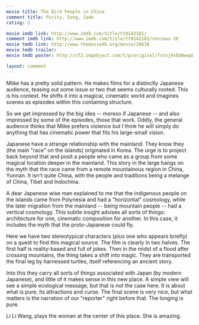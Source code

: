 ```yaml
---
movie title: The Bird People in China
comment title: Purity, Song, Jade
rating: 3

movie imdb link: http://www.imdb.com/title/tt0142181/
comment imdb link: http://www.imdb.com/title/tt0142181/reviews-26
movie tmdb link: http://www.themoviedb.org/movie/28638
movie tmdb trailer: 
movie tmdb poster: http://cf2.imgobject.com/t/p/original/7stvj9xEbBwepD36BKlmhoxGO8W.jpg

layout: comment
---
```


Miike has a pretty solid pattern. He makes films for a distinctly Japanese audience, teasing out some issue or two that seems culturally rooted. This is his context. He shifts it into a magical, cinematic world and imagines scenes as episodes within this containing structure.

So we get impressed by the big idea -- moreso if Japanese -- and also impressed by some of the episodes, those that work. Oddly, the general audience thinks that Miike prefers violence but I think he will simply do anything that has cinematic power that fits his large-small vision.

Japanese have a strange relationship with the mainland. They know they (the main "race" on the islands) originated in Korea. The urge is to project back beyond that and posit a people who came as a group from some magical location deeper in the mainland. This story in the large hangs on the myth that the race came from a remote mountainous region in China, Yunnan. It isn't quite China, with the people and traditions being a melange of China, Tibet and Indochina. 

A dear Japanese wise man explained to me that the indigenous people on the islands came from Polynesia and had a "horizontal" cosmology, while the later migration from the mainland -- being mountain people -- had a vertical cosmology. This subtle insight advises all sorts of things: architecture for one, cinematic composition for another. In this case, it includes the myth that the proto-Japanese could fly.

Here we have two stereotypical characters (plus one who appears briefly) on a quest to find this magical source. The film is clearly in two halves. The first half is reality-based and full of jokes. Then in the midst of a flood after crossing mountains, the thing takes a shift into magic. They are transported the final leg by harnessed turtles, itself referencing an ancient story.

Into this they carry all sorts of things associated with Japan (by modern Japanese), and little of it makes sense in this new place. A simple view will see a simple ecological message, but that is not the case here. It is about what is pure; its attractions and curse. The final scene is very nice, but what matters is the narration of our "reporter" right before that. The longing is pure.

Li Li Wang, plays the woman at the center of this place. She is amazing.